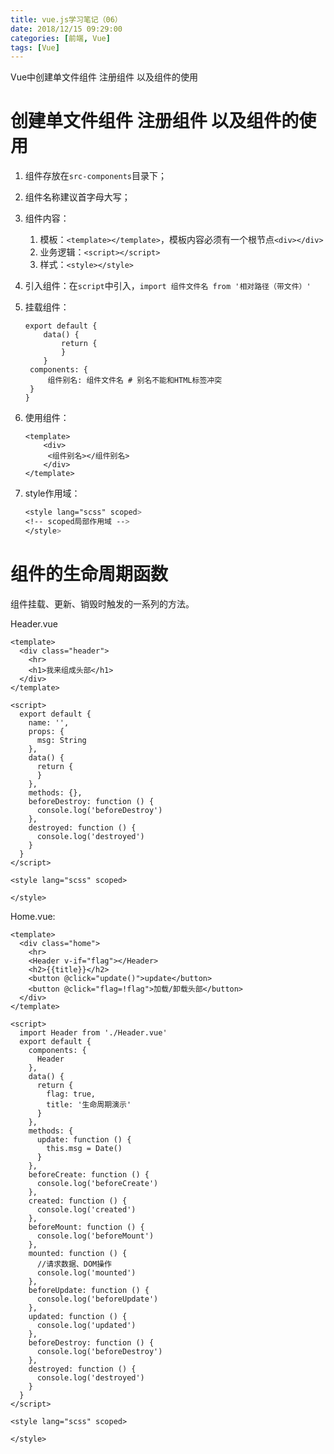 ```yaml
---
title: vue.js学习笔记（06）
date: 2018/12/15 09:29:00
categories: [前端, Vue]
tags: [Vue]
---
```


Vue中创建单文件组件 注册组件  以及组件的使用

<!-- more -->

# 创建单文件组件 注册组件  以及组件的使用

1. 组件存放在`src-components`目录下；

2. 组件名称建议首字母大写；

3. 组件内容：
   1. 模板：`<template></template>`，模板内容必须有一个根节点`<div></div>`
   2. 业务逻辑：`<script></script>`
   3. 样式：`<style></style>`

4. 引入组件：在`script`中引入，`import 组件文件名 from '相对路径（带文件）'`

5. 挂载组件：

   ```vue
   export default {
       data() {
           return {
           }
       }
   	components: {
       	组件别名: 组件文件名 # 别名不能和HTML标签冲突
   	}
   }
   ```

6. 使用组件：

   ```vue
   <template>
       <div>
   		<组件别名></组件别名>
       </div>
   </template>
   ```

7. style作用域：

   ```scss
   <style lang="scss" scoped>	
   <!-- scoped局部作用域 -->
   </style>
   ```


# 组件的生命周期函数

组件挂载、更新、销毁时触发的一系列的方法。

Header.vue

```vue
<template>
  <div class="header">
    <hr>
    <h1>我来组成头部</h1>
  </div>
</template>

<script>
  export default {
    name: '',
    props: {
      msg: String
    },
    data() {
      return {
      }
    },
    methods: {},
    beforeDestroy: function () {
      console.log('beforeDestroy')
    },
    destroyed: function () {
      console.log('destroyed')
    }
  }
</script>

<style lang="scss" scoped>

</style>

```

Home.vue:

```vue
<template>
  <div class="home">
    <hr>
    <Header v-if="flag"></Header>
    <h2>{{title}}</h2>
    <button @click="update()">update</button>
    <button @click="flag=!flag">加载/卸载头部</button>
  </div>
</template>

<script>
  import Header from './Header.vue'
  export default {
    components: {
      Header
    },
    data() {
      return {
        flag: true,
        title: '生命周期演示'
      }
    },
    methods: {
      update: function () {
        this.msg = Date()
      }
    },
    beforeCreate: function () {
      console.log('beforeCreate')
    },
    created: function () {
      console.log('created')
    },
    beforeMount: function () {
      console.log('beforeMount')
    },
    mounted: function () {
      //请求数据、DOM操作
      console.log('mounted')
    },
    beforeUpdate: function () {
      console.log('beforeUpdate')
    },
    updated: function () {
      console.log('updated')
    },
    beforeDestroy: function () {
      console.log('beforeDestroy')
    },
    destroyed: function () {
      console.log('destroyed')
    }
  }
</script>

<style lang="scss" scoped>

</style>

```


